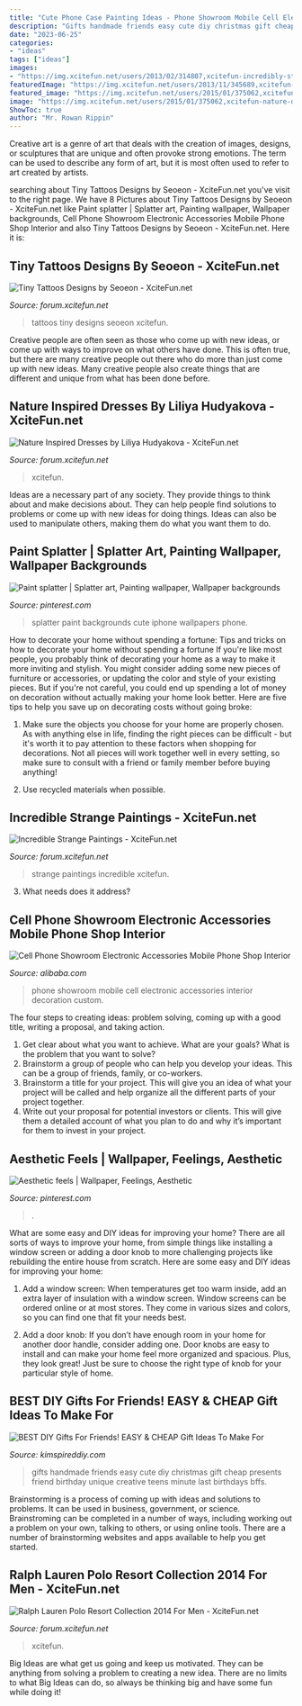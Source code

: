 ```yaml
---
title: "Cute Phone Case Painting Ideas - Phone Showroom Mobile Cell Electronic Accessories Interior Decoration Custom"
description: "Gifts handmade friends easy cute diy christmas gift cheap presents friend birthday unique creative teens minute last birthdays bffs"
date: "2023-06-25"
categories:
- "ideas"
tags: ["ideas"]
images:
- "https://img.xcitefun.net/users/2013/02/314807,xcitefun-incredibly-strange-paintings-2.jpg"
featuredImage: "https://img.xcitefun.net/users/2013/11/345689,xcitefun-ralph-lauren-polo-resort-5.jpg"
featured_image: "https://img.xcitefun.net/users/2015/01/375062,xcitefun-nature-dress-10.jpg"
image: "https://img.xcitefun.net/users/2015/01/375062,xcitefun-nature-dress-10.jpg"
ShowToc: true
author: "Mr. Rowan Rippin"
---
```



Creative art is a genre of art that deals with the creation of images, designs, or sculptures that are unique and often provoke strong emotions. The term can be used to describe any form of art, but it is most often used to refer to art created by artists.

	

		
searching about Tiny Tattoos Designs by Seoeon - XciteFun.net you've visit to the right page. We have 8 Pictures about Tiny Tattoos Designs by Seoeon - XciteFun.net like Paint splatter | Splatter art, Painting wallpaper, Wallpaper backgrounds, Cell Phone Showroom Electronic Accessories Mobile Phone Shop Interior and also Tiny Tattoos Designs by Seoeon - XciteFun.net. Here it is:
		
    
## Tiny Tattoos Designs By Seoeon - XciteFun.net

<img loading=lazy src="https://img.xcitefun.net/users/2014/10/363323,xcitefun-tiny-tattoos-15.jpg" onerror="this.onerror=null;this.src='https://tse2.mm.bing.net/th?id=OIP.RRth_vZw74f1MIAl25lr5wHaE8&amp;pid=15.1';" alt="Tiny Tattoos Designs by Seoeon - XciteFun.net">

_Source: forum.xcitefun.net_

>tattoos tiny designs seoeon xcitefun. 

	

Creative people are often seen as those who come up with new ideas, or come up with ways to improve on what others have done. This is often true, but there are many creative people out there who do more than just come up with new ideas. Many creative people also create things that are different and unique from what has been done before.

    
## Nature Inspired Dresses By Liliya Hudyakova - XciteFun.net

<img loading=lazy src="https://img.xcitefun.net/users/2015/01/375062,xcitefun-nature-dress-10.jpg" onerror="this.onerror=null;this.src='https://tse2.mm.bing.net/th?id=OIP.EeLiWYtZoVSSd38Uc7SjGwHaFj&amp;pid=15.1';" alt="Nature Inspired Dresses by Liliya Hudyakova - XciteFun.net">

_Source: forum.xcitefun.net_

>xcitefun. 

	

Ideas are a necessary part of any society. They provide things to think about and make decisions about. They can help people find solutions to problems or come up with new ideas for doing things. Ideas can also be used to manipulate others, making them do what you want them to do.

    
## Paint Splatter | Splatter Art, Painting Wallpaper, Wallpaper Backgrounds

<img loading=lazy src="https://i.pinimg.com/736x/d7/4e/0a/d74e0a0bf845155eef10e671a7e5b31c--cellphone-wallpaper-phone-wallpapers.jpg" onerror="this.onerror=null;this.src='https://tse1.mm.bing.net/th?id=OIP.AfCwIUjwLoYf0aBn5mVp-QHaNJ&amp;pid=15.1';" alt="Paint splatter | Splatter art, Painting wallpaper, Wallpaper backgrounds">

_Source: pinterest.com_

>splatter paint backgrounds cute iphone wallpapers phone. 

	

How to decorate your home without spending a fortune: Tips and tricks on how to decorate your home without spending a fortune
If you're like most people, you probably think of decorating your home as a way to make it more inviting and stylish. You might consider adding some new pieces of furniture or accessories, or updating the color and style of your existing pieces. But if you're not careful, you could end up spending a lot of money on decoration without actually making your home look better. Here are five tips to help you save up on decorating costs without going broke: 
1. Make sure the objects you choose for your home are properly chosen. As with anything else in life, finding the right pieces can be difficult - but it's worth it to pay attention to these factors when shopping for decorations. Not all pieces will work together well in every setting, so make sure to consult with a friend or family member before buying anything! 

2. Use recycled materials when possible.

    
## Incredible Strange Paintings - XciteFun.net

<img loading=lazy src="https://img.xcitefun.net/users/2013/02/314807,xcitefun-incredibly-strange-paintings-2.jpg" onerror="this.onerror=null;this.src='https://tse2.mm.bing.net/th?id=OIP.yzFW6iZu2MuChp7V_xhIuAHaMK&amp;pid=15.1';" alt="Incredible Strange Paintings - XciteFun.net">

_Source: forum.xcitefun.net_

>strange paintings incredible xcitefun. 

	

3) What needs does it address?

    
## Cell Phone Showroom Electronic Accessories Mobile Phone Shop Interior

<img loading=lazy src="https://sc01.alicdn.com/kf/HTB1yVHbaeuSBuNjy1Xcq6AYjFXau/220725822/HTB1yVHbaeuSBuNjy1Xcq6AYjFXau.jpg" onerror="this.onerror=null;this.src='https://tse3.mm.bing.net/th?id=OIP.LSMqmJLt70Y9hsnDab937gHaHa&amp;pid=15.1';" alt="Cell Phone Showroom Electronic Accessories Mobile Phone Shop Interior">

_Source: alibaba.com_

>phone showroom mobile cell electronic accessories interior decoration custom. 

	

The four steps to creating ideas: problem solving, coming up with a good title, writing a proposal, and taking action.
1. Get clear about what you want to achieve. What are your goals? What is the problem that you want to solve? 
2. Brainstorm a group of people who can help you develop your ideas. This can be a group of friends, family, or co-workers. 
3. Brainstorm a title for your project. This will give you an idea of what your project will be called and help organize all the different parts of your project together. 
4. Write out your proposal for potential investors or clients. This will give them a detailed account of what you plan to do and why it’s important for them to invest in your project.

    
## Aesthetic Feels | Wallpaper, Feelings, Aesthetic

<img loading=lazy src="https://i.pinimg.com/736x/61/fc/53/61fc539e68d9d344a970270ae896e13e.jpg" onerror="this.onerror=null;this.src='https://tse3.mm.bing.net/th?id=OIP.eb25rBqTBeMlmuvlX8hFBgHaMb&amp;pid=15.1';" alt="Aesthetic feels | Wallpaper, Feelings, Aesthetic">

_Source: pinterest.com_

>. 

	

What are some easy and DIY ideas for improving your home?
There are all sorts of ways to improve your home, from simple things like installing a window screen or adding a door knob to more challenging projects like rebuilding the entire house from scratch. Here are some easy and DIY ideas for improving your home: 
1. Add a window screen: When temperatures get too warm inside, add an extra layer of insulation with a window screen. Window screens can be ordered online or at most stores. They come in various sizes and colors, so you can find one that fit your needs best.

2. Add a door knob: If you don’t have enough room in your home for another door handle, consider adding one. Door knobs are easy to install and can make your home feel more organized and spacious. Plus, they look great! Just be sure to choose the right type of knob for your particular style of home.

    
## BEST DIY Gifts For Friends! EASY &amp; CHEAP Gift Ideas To Make For

<img loading=lazy src="https://kimspireddiy.com/wp-content/uploads/2018/10/BEST-DIY-Gifts-For-Friends-EASY-and-CHEAP-Gift-Ideas-To-Make-For-Birthdays-Christmas-Gifts-Creative-and-Unique-Presents-That-Are-Cute-Last-Minute-Handmade-Ideas-BFFs-Teens-9.jpg" onerror="this.onerror=null;this.src='https://tse4.mm.bing.net/th?id=OIP.sPWYgheNq0qmOiGp_6zx6QHaLH&amp;pid=15.1';" alt="BEST DIY Gifts For Friends! EASY &amp; CHEAP Gift Ideas To Make For">

_Source: kimspireddiy.com_

>gifts handmade friends easy cute diy christmas gift cheap presents friend birthday unique creative teens minute last birthdays bffs. 

	

Brainstorming is a process of coming up with ideas and solutions to problems. It can be used in business, government, or science. Brainstroming can be completed in a number of ways, including working out a problem on your own, talking to others, or using online tools. There are a number of brainstorming websites and apps available to help you get started.

    
## Ralph Lauren Polo Resort Collection 2014 For Men - XciteFun.net

<img loading=lazy src="https://img.xcitefun.net/users/2013/11/345689,xcitefun-ralph-lauren-polo-resort-5.jpg" onerror="this.onerror=null;this.src='https://tse3.mm.bing.net/th?id=OIP.ty5ZCQ-7PL8OFdA0FhdY3wHaLN&amp;pid=15.1';" alt="Ralph Lauren Polo Resort Collection 2014 For Men - XciteFun.net">

_Source: forum.xcitefun.net_

>xcitefun. 

	

Big Ideas are what get us going and keep us motivated. They can be anything from solving a problem to creating a new idea. There are no limits to what Big Ideas can do, so always be thinking big and have some fun while doing it!

